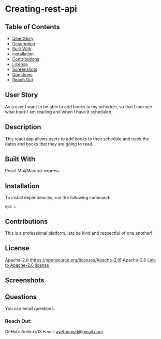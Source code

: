 # Creating-rest-api

## Table of Contents

- [User Story](#userstory)
- [Description](#description)
- [Built With](#builtwith)
- [Installation](#installation)
- [Contributions](#Contributions)
- [License](#license)
- [Screenshots](#screenshots)
- [Questions](#questions)
- [Reach Out](#reachout)

## User Story

As a user I want to be able to add books to my schedule, so that I can see what book I am reading and when I have it scheduled.

## Description

This react app allows users to add books to their schedule and track the dates and books that they are going to read.

## Built With

React
Mui/Material
express

## Installation

To install dependencies, run the following command:

```
npm i
```

## Contributions

This is a professional platform, lets be kind and respectful of one another!

## License

Apache-2.0
(https://opensource.org/licenses/Apache-2.0)
Apache-2.0
[Link to Apache-2.0 license](https://opensource.org/licenses/Apache-2.0)

## Screenshots

## Questions

You can email questions.

### Reach Out:

GitHub: Anitinky13
Email: ayefanova1@gmail.com
